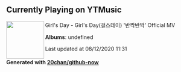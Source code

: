 ## Currently Playing on YTMusic

[<img align="left" width="100" src="https://i.ytimg.com/vi/DWpl2CaCnVA/sddefault.jpg?sqp=-oaymwEWCJADEOEBIAQqCghqEJQEGHgg6AJIWg&rs">](https://music.youtube.com/channel/UC8-dO0yqwg_YyTwxYbh_Kgw)

Girl's Day - Girl's Day(걸스데이) '반짝반짝' Official MV

**Albums**: undefined

Last updated at 08/12/2020 11:31

#### Generated with [20chan/github-now](https://github.com/20chan/github-now)


<!--
**20chan/20chan** is a ✨ _special_ ✨ repository because its `README.md` (this file) appears on your GitHub profile.

Here are some ideas to get you started:

- 🔭 I’m currently working on ...
- 🌱 I’m currently learning ...
- 👯 I’m looking to collaborate on ...
- 🤔 I’m looking for help with ...
- 💬 Ask me about ...
- 📫 How to reach me: ...
- 😄 Pronouns: ...
- ⚡ Fun fact: ...
-->
